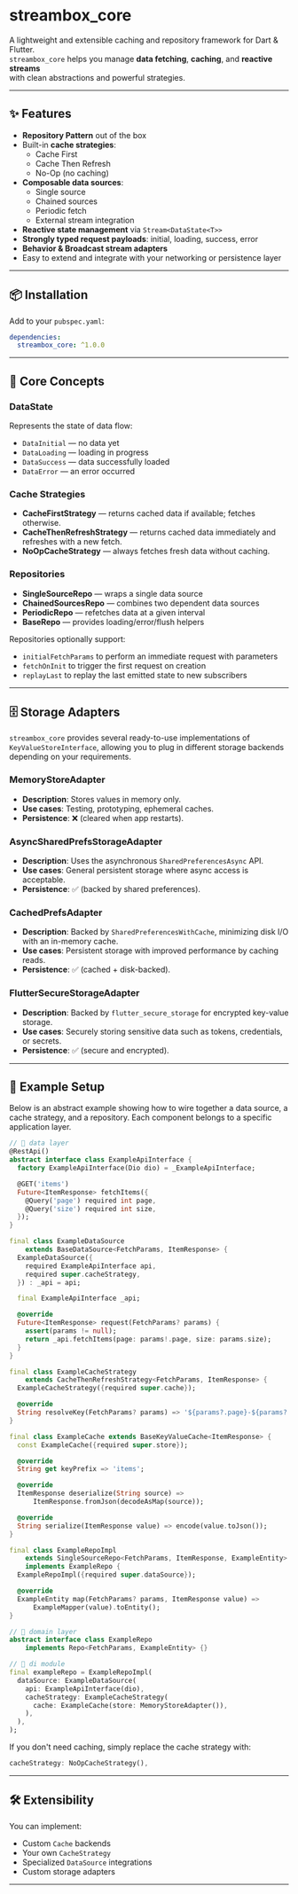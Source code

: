 # streambox_core

A lightweight and extensible caching and repository framework for Dart & Flutter.\
`streambox_core` helps you manage **data fetching**, **caching**, and **reactive streams**\
with clean abstractions and powerful strategies.

---

## ✨ Features

- **Repository Pattern** out of the box
- Built-in **cache strategies**:
  - Cache First
  - Cache Then Refresh
  - No-Op (no caching)
- **Composable data sources**:
  - Single source
  - Chained sources
  - Periodic fetch
  - External stream integration
- **Reactive state management** via `Stream<DataState<T>>`
- **Strongly typed request payloads**: initial, loading, success, error
- **Behavior & Broadcast stream adapters**
- Easy to extend and integrate with your networking or persistence layer

---

## 📦 Installation

Add to your `pubspec.yaml`:

```yaml
dependencies:
  streambox_core: ^1.0.0
```

---

## 🧩 Core Concepts

### DataState

Represents the state of data flow:

- `DataInitial` — no data yet
- `DataLoading` — loading in progress
- `DataSuccess` — data successfully loaded
- `DataError` — an error occurred

### Cache Strategies

- **CacheFirstStrategy** — returns cached data if available; fetches otherwise.
- **CacheThenRefreshStrategy** — returns cached data immediately and refreshes with a new fetch.
- **NoOpCacheStrategy** — always fetches fresh data without caching.

### Repositories

- **SingleSourceRepo** — wraps a single data source
- **ChainedSourcesRepo** — combines two dependent data sources
- **PeriodicRepo** — refetches data at a given interval
- **BaseRepo** — provides loading/error/flush helpers

Repositories optionally support:

- `initialFetchParams` to perform an immediate request with parameters
- `fetchOnInit` to trigger the first request on creation
- `replayLast` to replay the last emitted state to new subscribers

---

## 🗄️ Storage Adapters

`streambox_core` provides several ready-to-use implementations of `KeyValueStoreInterface`, allowing you to plug in different storage backends depending on your requirements.

### MemoryStoreAdapter

- **Description**: Stores values in memory only.
- **Use cases**: Testing, prototyping, ephemeral caches.
- **Persistence**: ❌ (cleared when app restarts).

### AsyncSharedPrefsStorageAdapter

- **Description**: Uses the asynchronous `SharedPreferencesAsync` API.
- **Use cases**: General persistent storage where async access is acceptable.
- **Persistence**: ✅ (backed by shared preferences).

### CachedPrefsAdapter

- **Description**: Backed by `SharedPreferencesWithCache`, minimizing disk I/O with an in-memory cache.
- **Use cases**: Persistent storage with improved performance by caching reads.
- **Persistence**: ✅ (cached + disk-backed).

### FlutterSecureStorageAdapter

- **Description**: Backed by `flutter_secure_storage` for encrypted key-value storage.
- **Use cases**: Securely storing sensitive data such as tokens, credentials, or secrets.
- **Persistence**: ✅ (secure and encrypted).

---

## 📘 Example Setup

Below is an abstract example showing how to wire together a data source, a cache strategy, and a repository. Each component belongs to a specific application layer.

```dart
// 📂 data layer
@RestApi()
abstract interface class ExampleApiInterface {
  factory ExampleApiInterface(Dio dio) = _ExampleApiInterface;

  @GET('items')
  Future<ItemResponse> fetchItems({
    @Query('page') required int page,
    @Query('size') required int size,
  });
}

final class ExampleDataSource
    extends BaseDataSource<FetchParams, ItemResponse> {
  ExampleDataSource({
    required ExampleApiInterface api,
    required super.cacheStrategy,
  }) : _api = api;

  final ExampleApiInterface _api;

  @override
  Future<ItemResponse> request(FetchParams? params) {
    assert(params != null);
    return _api.fetchItems(page: params!.page, size: params.size);
  }
}

final class ExampleCacheStrategy
    extends CacheThenRefreshStrategy<FetchParams, ItemResponse> {
  ExampleCacheStrategy({required super.cache});

  @override
  String resolveKey(FetchParams? params) => '${params?.page}-${params?.size}';
}

final class ExampleCache extends BaseKeyValueCache<ItemResponse> {
  const ExampleCache({required super.store});

  @override
  String get keyPrefix => 'items';

  @override
  ItemResponse deserialize(String source) =>
      ItemResponse.fromJson(decodeAsMap(source));

  @override
  String serialize(ItemResponse value) => encode(value.toJson());
}

final class ExampleRepoImpl
    extends SingleSourceRepo<FetchParams, ItemResponse, ExampleEntity>
    implements ExampleRepo {
  ExampleRepoImpl({required super.dataSource});

  @override
  ExampleEntity map(FetchParams? params, ItemResponse value) =>
      ExampleMapper(value).toEntity();
}

// 📂 domain layer
abstract interface class ExampleRepo
    implements Repo<FetchParams, ExampleEntity> {}

// 📂 di module
final exampleRepo = ExampleRepoImpl(
  dataSource: ExampleDataSource(
    api: ExampleApiInterface(dio),
    cacheStrategy: ExampleCacheStrategy(
      cache: ExampleCache(store: MemoryStoreAdapter()),
    ),
  ),
);
```

If you don't need caching, simply replace the cache strategy with:

```dart
cacheStrategy: NoOpCacheStrategy(),
```

---

## 🛠 Extensibility

You can implement:

- Custom `Cache` backends
- Your own `CacheStrategy`
- Specialized `DataSource` integrations
- Custom storage adapters

---


